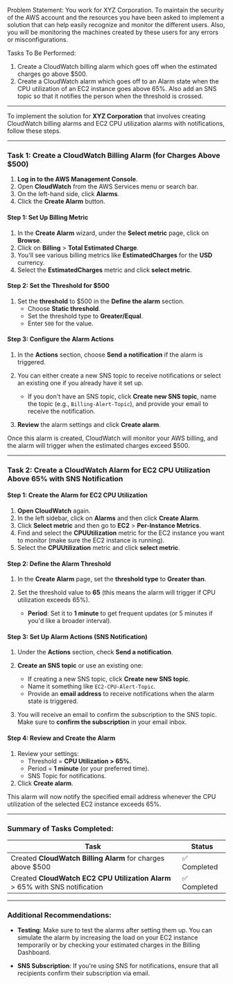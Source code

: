  Problem Statement:
 You work for XYZ Corporation. To maintain the security of the AWS account and the resources you have been asked to implement a solution that can help easily recognize and monitor the different users. Also, you will be monitoring the machines created by these users for any errors or misconfigurations.
 
 Tasks To Be Performed:
 1. Create a CloudWatch billing alarm which goes off when the estimated charges go above $500.
 2. Create a CloudWatch alarm which goes off to an Alarm state when the CPU utilization of an EC2 instance goes above 65%. Also add an SNS topic so that it notifies the person when the threshold is crossed.

---
To implement the solution for **XYZ Corporation** that involves creating CloudWatch billing alarms and EC2 CPU utilization alarms with notifications, follow these steps.

---

### **Task 1: Create a CloudWatch Billing Alarm (for Charges Above $500)**

1. **Log in to the AWS Management Console**.
2. Open **CloudWatch** from the AWS Services menu or search bar.
3. On the left-hand side, click **Alarms**.
4. Click the **Create Alarm** button.
   
#### **Step 1: Set Up Billing Metric**
1. In the **Create Alarm** wizard, under the **Select metric** page, click on **Browse**.
2. Click on **Billing** > **Total Estimated Charge**.
3. You'll see various billing metrics like **EstimatedCharges** for the **USD** currency.
4. Select the **EstimatedCharges** metric and click **select metric**.

#### **Step 2: Set the Threshold for $500**
1. Set the **threshold** to $500 in the **Define the alarm** section.
   - Choose **Static threshold**.
   - Set the threshold type to **Greater/Equal**.
   - Enter `500` for the value.
   
#### **Step 3: Configure the Alarm Actions**
1. In the **Actions** section, choose **Send a notification** if the alarm is triggered.
2. You can either create a new SNS topic to receive notifications or select an existing one if you already have it set up.
   - If you don't have an SNS topic, click **Create new SNS topic**, name the topic (e.g., `Billing-Alert-Topic`), and provide your email to receive the notification.
   
3. **Review** the alarm settings and click **Create alarm**.

Once this alarm is created, CloudWatch will monitor your AWS billing, and the alarm will trigger when the estimated charges exceed $500.

---

### **Task 2: Create a CloudWatch Alarm for EC2 CPU Utilization Above 65% with SNS Notification**

#### **Step 1: Create the Alarm for EC2 CPU Utilization**

1. **Open CloudWatch** again.
2. In the left sidebar, click on **Alarms** and then click **Create Alarm**.
3. Click **Select metric** and then go to **EC2** > **Per-Instance Metrics**.
4. Find and select the **CPUUtilization** metric for the EC2 instance you want to monitor (make sure the EC2 instance is running).
5. Select the **CPUUtilization** metric and click **select metric**.

#### **Step 2: Define the Alarm Threshold**
1. In the **Create Alarm** page, set the **threshold type** to **Greater than**.
2. Set the threshold value to **65** (this means the alarm will trigger if CPU utilization exceeds 65%).
   
   - **Period**: Set it to **1 minute** to get frequent updates (or 5 minutes if you'd like a broader interval).
   
#### **Step 3: Set Up Alarm Actions (SNS Notification)**

1. Under the **Actions** section, check **Send a notification**.
2. **Create an SNS topic** or use an existing one:
   - If creating a new SNS topic, click **Create new SNS topic**.
   - Name it something like `EC2-CPU-Alert-Topic`.
   - Provide an **email address** to receive notifications when the alarm state is triggered.
   
3. You will receive an email to confirm the subscription to the SNS topic. Make sure to **confirm the subscription** in your email inbox.

#### **Step 4: Review and Create the Alarm**
1. Review your settings:
   - Threshold = **CPU Utilization > 65%**.
   - Period = **1 minute** (or your preferred time).
   - SNS Topic for notifications.
2. Click **Create alarm**.

This alarm will now notify the specified email address whenever the CPU utilization of the selected EC2 instance exceeds 65%.

---

### **Summary of Tasks Completed:**

| Task                                                          | Status       |
|---------------------------------------------------------------|--------------|
| Created **CloudWatch Billing Alarm** for charges above $500    | ✅ Completed |
| Created **CloudWatch EC2 CPU Utilization Alarm** > 65% with SNS notification | ✅ Completed |

---

### **Additional Recommendations:**

- **Testing**: Make sure to test the alarms after setting them up. You can simulate the alarm by increasing the load on your EC2 instance temporarily or by checking your estimated charges in the Billing Dashboard.
  
- **SNS Subscription**: If you're using SNS for notifications, ensure that all recipients confirm their subscription via email.
